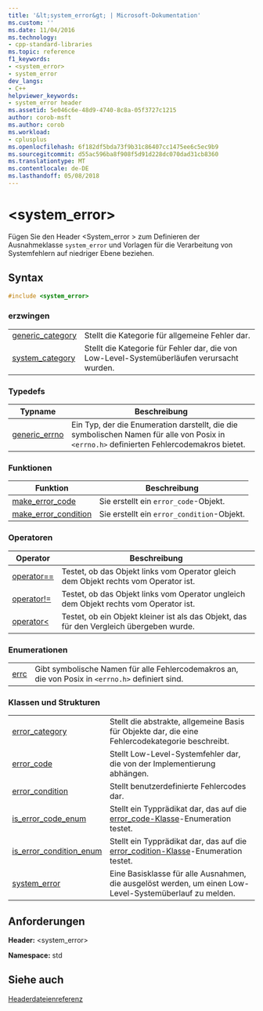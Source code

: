 ```yaml
---
title: '&lt;system_error&gt; | Microsoft-Dokumentation'
ms.custom: ''
ms.date: 11/04/2016
ms.technology:
- cpp-standard-libraries
ms.topic: reference
f1_keywords:
- <system_error>
- system_error
dev_langs:
- C++
helpviewer_keywords:
- system_error header
ms.assetid: 5e046c6e-48d9-4740-8c8a-05f3727c1215
author: corob-msft
ms.author: corob
ms.workload:
- cplusplus
ms.openlocfilehash: 6f182df5bda73f9b31c86407cc1475ee6c5ec9b9
ms.sourcegitcommit: d55ac596ba8f908f5d91d228dc070dad31cb8360
ms.translationtype: MT
ms.contentlocale: de-DE
ms.lasthandoff: 05/08/2018
---
```

# <a name="ltsystemerrorgt"></a>&lt;system_error&gt;

Fügen Sie den Header \<System_error > zum Definieren der Ausnahmeklasse `system_error` und Vorlagen für die Verarbeitung von Systemfehlern auf niedriger Ebene beziehen.

## <a name="syntax"></a>Syntax

```cpp
#include <system_error>
```

### <a name="objects"></a>erzwingen

|||
|-|-|
|[generic_category](../standard-library/system-error-functions.md#generic_category)|Stellt die Kategorie für allgemeine Fehler dar.|
|[system_category](../standard-library/system-error-functions.md#system_category)|Stellt die Kategorie für Fehler dar, die von Low-Level-Systemüberläufen verursacht wurden.|

### <a name="typedefs"></a>Typedefs

|Typname|Beschreibung|
|-|-|
|[generic_errno](../standard-library/system-error-typedefs.md#generic_errno)|Ein Typ, der die Enumeration darstellt, die die symbolischen Namen für alle von Posix in `<errno.h>` definierten Fehlercodemakros bietet.|

### <a name="functions"></a>Funktionen

|Funktion|Beschreibung|
|-|-|
|[make_error_code](../standard-library/system-error-functions.md#make_error_code)|Sie erstellt ein `error_code`-Objekt.|
|[make_error_condition](../standard-library/system-error-functions.md#make_error_condition)|Sie erstellt ein `error_condition`-Objekt.|

### <a name="operators"></a>Operatoren

|Operator|Beschreibung|
|-|-|
|[operator==](../standard-library/system-error-operators.md#op_eq_eq)|Testet, ob das Objekt links vom Operator gleich dem Objekt rechts vom Operator ist.|
|[operator!=](../standard-library/system-error-operators.md#op_neq)|Testet, ob das Objekt links vom Operator ungleich dem Objekt rechts vom Operator ist.|
|[operator<](../standard-library/system-error-operators.md#op_lt)|Testet, ob ein Objekt kleiner ist als das Objekt, das für den Vergleich übergeben wurde.|

### <a name="enumerations"></a>Enumerationen

|||
|-|-|
|[errc](../standard-library/system-error-enums.md#errc)|Gibt symbolische Namen für alle Fehlercodemakros an, die von Posix in `<errno.h>` definiert sind.|

### <a name="classes-and-structs"></a>Klassen und Strukturen

|||
|-|-|
|[error_category](../standard-library/error-category-class.md)|Stellt die abstrakte, allgemeine Basis für Objekte dar, die eine Fehlercodekategorie beschreibt.|
|[error_code](../standard-library/error-code-class.md)|Stellt Low-Level-Systemfehler dar, die von der Implementierung abhängen.|
|[error_condition](../standard-library/error-condition-class.md)|Stellt benutzerdefinierte Fehlercodes dar.|
|[is_error_code_enum](../standard-library/is-error-code-enum-class.md)|Stellt ein Typprädikat dar, das auf die [error_code-Klasse](../standard-library/error-code-class.md)-Enumeration testet.|
|[is_error_condition_enum](../standard-library/is-error-condition-enum-class.md)|Stellt ein Typprädikat dar, das auf die [error_codition-Klasse](../standard-library/error-condition-class.md)-Enumeration testet.|
|[system_error](../standard-library/system-error-class.md)|Eine Basisklasse für alle Ausnahmen, die ausgelöst werden, um einen Low-Level-Systemüberlauf zu melden.|

## <a name="requirements"></a>Anforderungen

**Header:** \<system_error>

**Namespace:** std

## <a name="see-also"></a>Siehe auch

[Headerdateienreferenz](../standard-library/cpp-standard-library-header-files.md)<br/>
